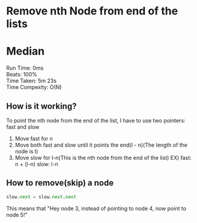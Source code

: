 Remove nth Node from end of the lists
=========
# Median
Run Time: 0ms      
Beats: 100%      
Time Taken: 5m 23s      
Time Compexity: O(N)

## How is it working?
To point the nth node from the end of the list, I have to use two pointers: fast and slow  
1. Move fast for n
2. Move both fast and slow until it points the end(l - n)(The length of the node is l)
3. Move slow for l-n(This is the nth node from the end of the list)
EX) fast: n + (l-n)
slow: l-n

## How to remove(skip) a node
``` python
slow.next = slow.next.next
```
This means that "Hey node 3, instead of pointing to node 4, now point to node 5!"


